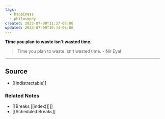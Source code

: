 ```yaml
---
tags:
  - happiness
  - philosophy
created: 2023-07-08T11:37-05:00
updated: 2023-07-09T10:44-05:00
---
```

**Time you plan to waste isn't wasted time.**

> Time you plan to waste isn't wasted time. - Nir Eyal
> 

---

## Source
- [[Indistractable]]

### Related Notes
- [[Breaks [[index)]]]]
- [[Scheduled Breaks]]